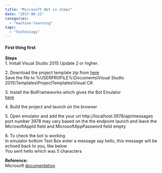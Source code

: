 ```yaml
---
title: "Microsoft Bot in steps"
date: "2017-08-11"
categories: 
  - "machine-learning"
tags: 
  - "Technology"
---
```


#### First thing first

**Steps**  
1\. Install Visual Studio 2015 Update 2 or higher.  
  
2\. Download the project template zip from [here](http://aka.ms/bf-bc-vstemplate)  
Save the file to %USERPROFILE%\\Documents\\Visual Studio 2015\\Templates\\ProjectTemplates\\Visual C#.  
  
3\. Install the BotFrameworks which gives the Bot Emulator  
[here](https://emulator.botframework.com/)  
  
4\. Build the project and launch on the browser  
  
5\. Open emulator and add the your url http://localhost:3978/api/messages  
port number 3978 may vary based on the the endpoint launch and leave the MicrosoftAppId field and MicrosoftAppPassword field empty  
  
6\. To check the bot is working  
In emulator bottom Text Box enter a message say hello, this message will be echoed back to you, like below  
You sent hello which was 5 characters  
  
**Reference:**  
Microsoft [documentation](https://docs.botframework.com/en-us/csharp/builder/sdkreference/gettingstarted.html)
